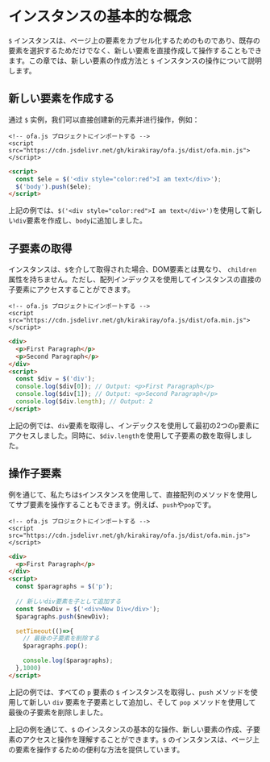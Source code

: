 # インスタンスの基本的な概念

`$` インスタンスは、ページ上の要素をカプセル化するためのものであり、既存の要素を選択するためだけでなく、新しい要素を直接作成して操作することもできます。この章では、新しい要素の作成方法と `$` インスタンスの操作について説明します。

## 新しい要素を作成する

通过 `$` 实例，我们可以直接创建新的元素并进行操作，例如：

<html-viewer>

```
<!-- ofa.js プロジェクトにインポートする -->
<script src="https://cdn.jsdelivr.net/gh/kirakiray/ofa.js/dist/ofa.min.js"></script>
```

```html
<script>
  const $ele = $('<div style="color:red">I am text</div>');
  $('body').push($ele);
</script>
```

</html-viewer>

上記の例では、`$('<div style="color:red">I am text</div>')`を使用して新しい`div`要素を作成し、`body`に追加しました。

## 子要素の取得

インスタンスは、`$`を介して取得された場合、DOM要素とは異なり、 `children`属性を持ちません。ただし、配列インデックスを使用してインスタンスの直接の子要素にアクセスすることができます。

<html-viewer>

```
<!-- ofa.js プロジェクトにインポートする -->
<script src="https://cdn.jsdelivr.net/gh/kirakiray/ofa.js/dist/ofa.min.js"></script>
```

```html
<div>
  <p>First Paragraph</p>
  <p>Second Paragraph</p>
</div>
<script>
  const $div = $('div');
  console.log($div[0]); // Output: <p>First Paragraph</p>
  console.log($div[1]); // Output: <p>Second Paragraph</p>
  console.log($div.length); // Output: 2
</script>
```

</html-viewer>

上記の例では、`div`要素を取得し、インデックスを使用して最初の2つの`p`要素にアクセスしました。同時に、`$div.length`を使用して子要素の数を取得しました。

## 操作子要素

例を通じて、私たちは`$`インスタンスを使用して、直接配列のメソッドを使用してサブ要素を操作することもできます。例えば、`push`や`pop`です。


<html-viewer>

```
<!-- ofa.js プロジェクトにインポートする -->
<script src="https://cdn.jsdelivr.net/gh/kirakiray/ofa.js/dist/ofa.min.js"></script>
```

```html
<div>
  <p>First Paragraph</p>
</div>
<script>
  const $paragraphs = $('p');
  
  // 新しいdiv要素を子として追加する
  const $newDiv = $('<div>New Div</div>');
  $paragraphs.push($newDiv);

  setTimeout(()=>{
    // 最後の子要素を削除する
    $paragraphs.pop();

    console.log($paragraphs);
  },1000)
</script>
```

</html-viewer>

上記の例では、すべての `p` 要素の `$` インスタンスを取得し、`push` メソッドを使用して新しい `div` 要素を子要素として追加し、そして `pop` メソッドを使用して最後の子要素を削除しました。

上記の例を通じて、`$` のインスタンスの基本的な操作、新しい要素の作成、子要素のアクセスと操作を理解することができます。`$` のインスタンスは、ページ上の要素を操作するための便利な方法を提供しています。